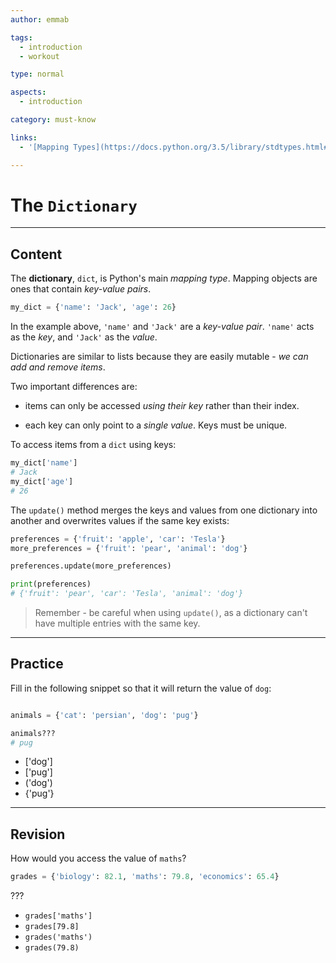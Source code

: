 ```yaml
---
author: emmab

tags:
  - introduction
  - workout

type: normal

aspects:
  - introduction

category: must-know

links:
  - '[Mapping Types](https://docs.python.org/3.5/library/stdtypes.html#mapping-types-dict){website}'

---
```


# The `Dictionary`

---
## Content

The **dictionary**, `dict`, is Python's main *mapping type*. Mapping objects are ones that contain *key-value pairs*. 

```python
my_dict = {'name': 'Jack', 'age': 26}
```

In the example above, `'name'` and `'Jack'` are a *key-value pair*. `'name'` acts as the *key*, and `'Jack'` as the *value*.

Dictionaries are similar to lists because they are easily mutable - *we can add and remove items*.

Two important differences are:

- items can only be accessed *using their key* rather than their index.

- each key can only point to a *single value*. Keys must be unique.


To access items from a `dict` using keys:

```python
my_dict['name']
# Jack
my_dict['age']
# 26
```

The `update()` method merges the keys and values from one dictionary into another and overwrites values if the same key exists:

```python
preferences = {'fruit': 'apple', 'car': 'Tesla'}
more_preferences = {'fruit': 'pear', 'animal': 'dog'}

preferences.update(more_preferences)

print(preferences)
# {'fruit': 'pear', 'car': 'Tesla', 'animal': 'dog'}
```

> Remember - be careful when using `update()`, as a dictionary can't have multiple entries with the same key.

---
## Practice

Fill in the following snippet so that it will return the value of `dog`:

```python

animals = {'cat': 'persian', 'dog': 'pug'}

animals???
# pug
```

* ['dog']
* ['pug']
* ('dog')
* {'pug'}

---
## Revision

How would you access the value of `maths`?

```python
grades = {'biology': 82.1, 'maths': 79.8, 'economics': 65.4}
```

???

* `grades['maths']`
* `grades[79.8]`
* `grades('maths')`
* `grades(79.8)`

